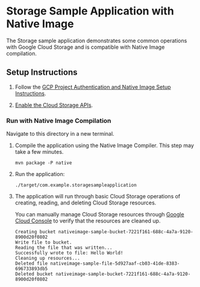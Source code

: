 # Storage Sample Application with Native Image

The Storage sample application demonstrates some common operations with Google Cloud Storage and is compatible with Native Image compilation.

## Setup Instructions

1. Follow the [GCP Project Authentication and Native Image Setup Instructions](../../README.md).

2. [Enable the Cloud Storage APIs](https://console.cloud.google.com/apis/api/storage.googleapis.com).

### Run with Native Image Compilation

Navigate to this directory in a new terminal.

1. Compile the application using the Native Image Compiler. This step may take a few minutes.

    ```
    mvn package -P native
    ```
    
2. Run the application:

    ```
    ./target/com.example.storagesampleapplication
    ```

3. The application will run through basic Cloud Storage operations of creating, reading, and deleting Cloud Storage resources.

    You can manually manage Cloud Storage resources through [Google Cloud Console](https://console.cloud.google.com/storage) to verify that the resources are cleaned up.

    ```
    Creating bucket nativeimage-sample-bucket-7221f161-688c-4a7a-9120-8900d20f0802
    Write file to bucket.
    Reading the file that was written...
    Successfully wrote to file: Hello World!
    Cleaning up resources...
    Deleted file nativeimage-sample-file-5d927aaf-cb03-41de-8383-696733893db5
    Deleted bucket nativeimage-sample-bucket-7221f161-688c-4a7a-9120-8900d20f0802
   ```
